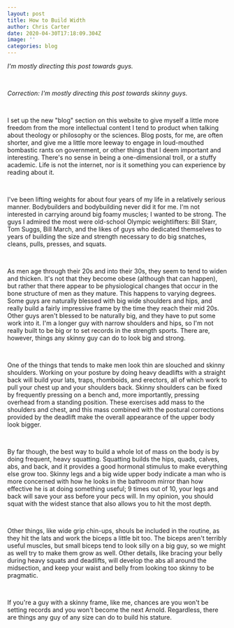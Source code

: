 ```yaml
---
layout: post
title: How to Build Width
author: Chris Carter
date: 2020-04-30T17:18:09.304Z
image: ''
categories: blog
---
```

*I'm mostly directing this post towards guys.*

<br>

*Correction: I'm mostly directing this post towards skinny guys.*

<br>

I set up the new "blog" section on this website to give myself a little more freedom from the more intellectual content I tend to product when talking about theology or philosophy or the sciences. Blog posts, for me, are often shorter, and give me a little more leeway to engage in loud-mouthed bombastic rants on government, or other things that I deem important and interesting. There's no sense in being a one-dimensional troll, or a stuffy academic. Life is not the internet, nor is it something you can experience by reading about it.

<br>

I've been lifting weights for about four years of my life in a relatively serious manner. Bodybuilders and bodybuilding never did it for me. I'm not interested in carrying around big foamy muscles; I wanted to be strong. The guys I admired the most were old-school Olympic weightlifters: Bill Starr, Tom Suggs, Bill March, and the likes of guys who dedicated themselves to years of building the size and strength necessary to do big snatches, cleans, pulls, presses, and squats.

<br>

As men age through their 20s and into their 30s, they seem to tend to widen and thicken. It's not that they become obese (although that can happen), but rather that there appear to be physiological changes that occur in the bone structure of men as they mature. This happens to varying degrees. Some guys are naturally blessed with big wide shoulders and hips, and really build a fairly impressive frame by the time they reach their mid 20s. Other guys aren't blessed to be naturally big, and they have to put some work into it. I'm a longer guy with narrow shoulders and hips, so I'm not really built to be big or to set records in the strength sports. There are, however, things any skinny guy can do to look big and strong.

<br>

One of the things that tends to make men look thin are slouched and skinny shoulders. Working on your posture by doing heavy deadlifts with a straight back will build your lats, traps, rhomboids, and erectors, all of which work to pull your chest up and your shoulders back. Skinny shoulders can be fixed by frequently pressing on a bench and, more importantly, pressing overhead from a standing position. These exercises add mass to the shoulders and chest, and this mass combined with the postural corrections provided by the deadlift make the overall appearance of the upper body look bigger.

<br>

By far though, the best way to build a whole lot of mass on the body is by doing frequent, heavy squatting. Squatting builds the hips, quads, calves, abs, and back, and it provides a good hormonal stimulus to make everything else grow too. Skinny legs and a big wide upper body indicate a man who is more concerned with how he looks in the bathroom mirror than how effective he is at doing something useful; 9 times out of 10, your legs and back will save your ass before your pecs will. In my opinion, you should squat with the widest stance that also allows you to hit the most depth.

<br>

Other things, like wide grip chin-ups, shouls be included in the routine, as they hit the lats and work the biceps a little bit too. The biceps aren't terribly useful muscles, but small biceps tend to look silly on a big guy, so we might as well try to make them grow as well. Other details, like bracing your belly during heavy squats and deadlifts, will develop the abs all around the midsection, and keep your waist and belly from looking too skinny to be pragmatic.

<br>

If you're a guy with a skinny frame, like me, chances are you won't be setting records and you won't become the next Arnold. Regardless, there are things any guy of any size can do to build his stature.
